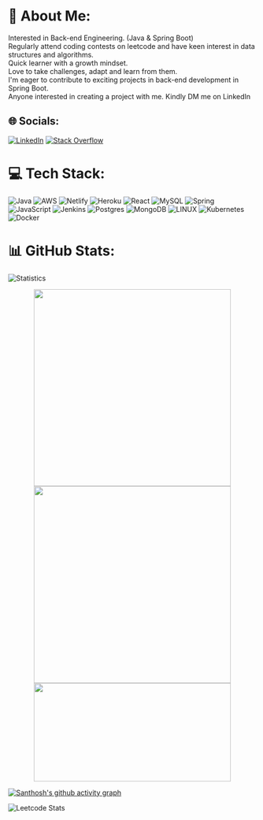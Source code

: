 # 💫 About Me:
Interested in Back-end Engineering. (Java & Spring Boot)<br>
Regularly attend coding contests on leetcode and have keen interest in data structures and algorithms.  <br> 
Quick learner with a growth mindset. <br>
Love to take challenges, adapt and learn from them. <br>
I'm eager to contribute to exciting projects in back-end development in Spring Boot. <br> Anyone interested in creating a project with me. Kindly DM me on LinkedIn<br>



## 🌐 Socials:
[![LinkedIn](https://img.shields.io/badge/LinkedIn-%230077B5.svg?logo=linkedin&logoColor=white)](www.linkedin.com/in/santhosh-puvaneswaran/) [![Stack Overflow](https://img.shields.io/badge/-Stackoverflow-FE7A16?logo=stack-overflow&logoColor=white)](wwww.stackoverflow.com/users/14257577/santhosh-puvaneswaran) 

# 💻 Tech Stack:
![Java](https://img.shields.io/badge/java-%23ED8B00.svg?style=flat&logo=java&logoColor=white) ![AWS](https://img.shields.io/badge/AWS-%23FF9900.svg?style=flat&logo=amazon-aws&logoColor=white) ![Netlify](https://img.shields.io/badge/netlify-%23000000.svg?style=flat&logo=netlify&logoColor=#00C7B7) ![Heroku](https://img.shields.io/badge/heroku-%23430098.svg?style=flat&logo=heroku&logoColor=white) ![React](https://img.shields.io/badge/react-%2320232a.svg?style=flat&logo=react&logoColor=%2361DAFB) ![MySQL](https://img.shields.io/badge/mysql-%2300f.svg?style=flat&logo=mysql&logoColor=white) ![Spring](https://img.shields.io/badge/spring-%236DB33F.svg?style=flat&logo=spring&logoColor=white) ![JavaScript](https://img.shields.io/badge/javascript-%23323330.svg?style=flat&logo=javascript&logoColor=%23F7DF1E) ![Jenkins](https://img.shields.io/badge/jenkins-%232C5263.svg?style=flat&logo=jenkins&logoColor=white) ![Postgres](https://img.shields.io/badge/postgres-%23316192.svg?style=flat&logo=postgresql&logoColor=white) ![MongoDB](https://img.shields.io/badge/MongoDB-%234ea94b.svg?style=flat&logo=mongodb&logoColor=white) ![LINUX](https://img.shields.io/badge/Linux-FCC624?style=flat&logo=linux&logoColor=black) ![Kubernetes](https://img.shields.io/badge/kubernetes-%23326ce5.svg?style=flat&logo=kubernetes&logoColor=white) ![Docker](https://img.shields.io/badge/docker-%230db7ed.svg?style=flat&logo=docker&logoColor=white)
# 📊 GitHub Stats:
<!--
![](https://github-readme-stats.vercel.app/api?username=sandyhandle&theme=default&hide_border=false&include_all_commits=false&count_private=false)<br/>
![](https://github-readme-streak-stats.herokuapp.com/?user=sandyhandle&theme=default&hide_border=false)<br/>
![](https://github-readme-stats.vercel.app/api/top-langs/?username=sandyhandle&theme=default&hide_border=false&include_all_commits=false&count_private=false&layout=compact)
  <img src = "https://leetcard.jacoblin.cool/sandyhandle?theme=light&font=Blinker" width = 400>
-->

![Statistics](https://github-profile-summary-cards.vercel.app/api/cards/profile-details?username=sandyhandle)
<p align = "center">
  <img src = "https://github-readme-stats.vercel.app/api?username=sandyhandle&theme=default&hide_border=false&include_all_commits=false&count_private=false" width = 400>
  <img src = "https://github-readme-streak-stats.herokuapp.com/?user=sandyhandle&theme=default&hide_border=false" width = 400>
  <img src = "https://github-readme-stats.vercel.app/api/top-langs/?username=sandyhandle&theme=default&hide_border=false&include_all_commits=false&count_private=false&layout=compact" width = 400 height=200>

</p>

[![Santhosh's github activity graph](https://github-readme-activity-graph.vercel.app/graph?username=sandyhandle&bg_color=ffcfe9&color=9e4c98&line=9e4c98&point=403d3d&area=true&hide_border=true)](https://github.com/ashutosh00710/github-readme-activity-graph)

![Leetcode Stats](https://leetcard.jacoblin.cool/sandyhandle?theme=light&font=Blinker)
